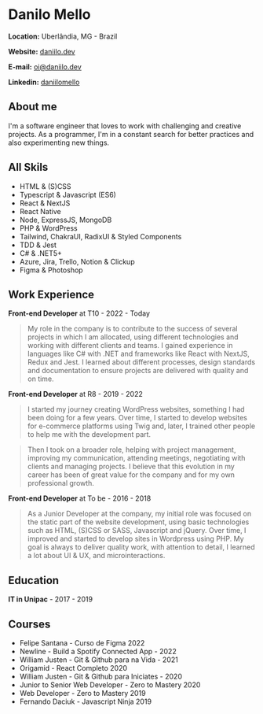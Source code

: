 # Danilo Mello

**Location:** Uberlândia, MG - Brazil

**Website:** [daniilo.dev](http://daniilo.dev)

**E-mail:** oi@daniilo.dev

**Linkedin:** [daniilomello](https://www.linkedin.com/in/daniilomello/)

## About me
I'm a software engineer that loves to work with challenging and creative projects. As a programmer, I'm in a constant search for better practices and also experimenting new things.

## All Skils

* HTML & (S)CSS
* Typescript & Javascript (ES6)
* React & NextJS
* React Native
* Node, ExpressJS, MongoDB
* PHP & WordPress
* Tailwind, ChakraUI, RadixUI & Styled Components
* TDD & Jest
* C# & .NET5+
* Azure, Jira, Trello, Notion & Clickup
* Figma & Photoshop


## Work Experience

**Front-end Developer** at T10 - 2022 - Today

> My role in the company is to contribute to the success of several projects in which I am allocated, using different technologies and working with different clients and teams. I gained experience in languages like C# with .NET and frameworks like React with NextJS, Redux and Jest. I learned about different processes, design standards and documentation to ensure projects are delivered with quality and on time.

**Front-end Developer** at R8 - 2019 - 2022

> I started my journey creating WordPress websites, something I had been doing for a few years. Over time, I started to develop websites for e-commerce platforms using Twig and, later, I trained other people to help me with the development part.

> Then I took on a broader role, helping with project management, improving my communication, attending meetings, negotiating with clients and managing projects. I believe that this evolution in my career has been of great value for the company and for my own professional growth.

**Front-end Developer** at To be - 2016 - 2018

> As a Junior Developer at the company, my initial role was focused on the static part of the website development, using basic technologies such as HTML, (S)CSS or SASS, Javascript and jQuery. Over time, I improved and started to develop sites in Wordpress using PHP. My goal is always to deliver quality work, with attention to detail, I learned a lot about UI & UX, and microinteractions.


## Education

**IT in Unipac** - 2017 - 2019

## Courses

* Felipe Santana - Curso de Figma 2022
* Newline - Build a Spotify Connected App - 2022
* William Justen - Git & Github para na Vida - 2021
* Origamid - React Completo 2020
* William Justen - Git & Github para Iniciates - 2020
* Junior to Senior Web Developer - Zero to Mastery 2020
* Web Developer - Zero to Mastery 2019
* Fernando Daciuk - Javascript Ninja 2019
